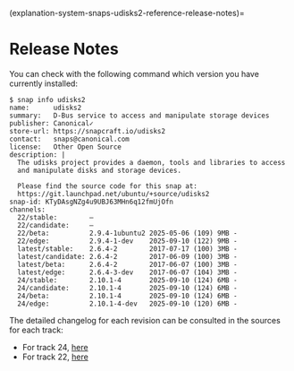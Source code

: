 (explanation-system-snaps-udisks2-reference-release-notes)=
# Release Notes


You can check with the following command which version you have currently installed:

```
$ snap info udisks2
name:      udisks2
summary:   D-Bus service to access and manipulate storage devices
publisher: Canonical✓
store-url: https://snapcraft.io/udisks2
contact:   snaps@canonical.com
license:   Other Open Source
description: |
  The udisks project provides a daemon, tools and libraries to access
  and manipulate disks and storage devices.
  
  Please find the source code for this snap at:
  https://git.launchpad.net/ubuntu/+source/udisks2
snap-id: KTyDAsgNZg4u9UBJ63MHn6q12fmUjOfn
channels:
  22/stable:        –                                   
  22/candidate:     –                                   
  22/beta:          2.9.4-1ubuntu2 2025-05-06 (109) 9MB -
  22/edge:          2.9.4-1-dev    2025-09-10 (122) 9MB -
  latest/stable:    2.6.4-2        2017-07-17 (100) 3MB -
  latest/candidate: 2.6.4-2        2017-06-09 (100) 3MB -
  latest/beta:      2.6.4-2        2017-06-07 (100) 3MB -
  latest/edge:      2.6.4-3-dev    2017-06-07 (104) 3MB -
  24/stable:        2.10.1-4       2025-09-10 (124) 6MB -
  24/candidate:     2.10.1-4       2025-09-10 (124) 6MB -
  24/beta:          2.10.1-4       2025-09-10 (124) 6MB -
  24/edge:          2.10.1-4-dev   2025-09-10 (120) 6MB -
```

The detailed changelog for each revision can be consulted in the sources for each track:

* For track 24, [here](https://git.launchpad.net/ubuntu/+source/udisks2/tree/debian/changelog?h=applied/ubuntu/noble-updates)
* For track 22, [here](https://git.launchpad.net/ubuntu/+source/udisks2/tree/debian/changelog?h=applied/jammy/noble-updates)


